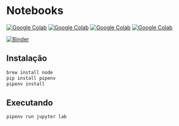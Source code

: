 # Notebooks

[![Google Colab](https://img.shields.io/badge/launch-titanic-yellow.svg)](https://colab.research.google.com/github/catolicasc-joinville/ml-notebooks/blob/master/titanic/titanic.ipynb)
[![Google Colab](https://img.shields.io/badge/launch-python-yellow.svg)](https://colab.research.google.com/github/catolicasc-joinville/ml-notebooks/blob/master/python/introducao.ipynb)
[![Google Colab](https://img.shields.io/badge/launch-introducao-yellow.svg)](https://colab.research.google.com/github/catolicasc-joinville/ml-notebooks/blob/master/ml/0-introducao.ipynb)
[![Google Colab](https://img.shields.io/badge/launch-classificacaoiris-yellow.svg)](https://colab.research.google.com/github/catolicasc-joinville/ml-notebooks/blob/master/ml/1.1-ml-classificacao-iris.ipynb)

[![Binder](https://mybinder.org/badge.svg)](https://mybinder.org/v2/gh/catolicasc-joinville/ml-notebooks/master)

## Instalação

```sh
brew install node
pip install pipenv
pipenv install
```

## Executando

```sh
pipenv run jupyter lab
```
